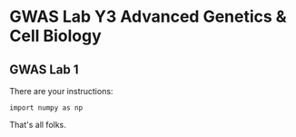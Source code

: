 # GWAS Lab Y3 Advanced Genetics & Cell Biology
## GWAS Lab 1
There are your instructions:

`import numpy as np `  

That's all folks. 
